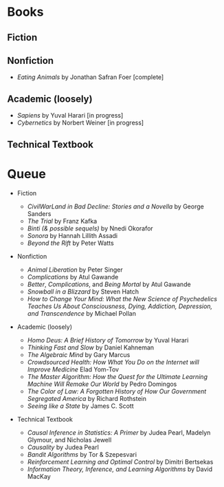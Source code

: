 # Books 

## Fiction

## Nonfiction
 * *Eating Animals* by Jonathan Safran Foer [complete]

## Academic (loosely)
  * *Sapiens* by Yuval Harari [in progress]
  * *Cybernetics* by Norbert Weiner [in progress]
 
## Technical Textbook


# Queue

  * Fiction 
    * *CivilWarLand in Bad Decline: Stories and a Novella* by George Sanders
    * *The Trial* by Franz Kafka
    * *Binti (& possible sequels)* by Nnedi Okorafor
    * *Sonora* by Hannah Lillith Assadi
    * *Beyond the Rift* by Peter Watts

  * Nonfiction
    * *Animal Liberation* by Peter Singer
    * *Complications* by Atul Gawande 
    * *Better*, *Complications*, and *Being Mortal* by Atul Gawande
    * *Snowball in a Blizzard* by Steven Hatch
    * *How to Change Your Mind: What the New Science of Psychedelics Teaches Us About Consciousness, Dying, Addiction, Depression, and Transcendence* by Michael Pollan

  * Academic (loosely)
    * *Homo Deus: A Brief History of Tomorrow* by Yuval Harari
    * *Thinking Fast and Slow* by Daniel Kahneman
    * *The Algebraic Mind* by Gary Marcus
    * *Crowdsourced Health: How What You Do on the Internet will Improve Medicine* Elad Yom-Tov
    * *The Master Algorithm: How the Quest for the Ultimate Learning Machine Will Remake Our World* by Pedro Domingos
    * *The Color of Law: A Forgotten History of How Our Government Segregated America* by Richard Rothstein
    * *Seeing like a State* by James C. Scott
  
  * Technical Textbook 
    * *Causal Inference in Statistics: A Primer* by Judea Pearl, Madelyn Glymour, and Nicholas Jewell
    * *Causality* by Judea Pearl
    * *Bandit Algorithms* by Tor & Szepesvari
    * *Reinforcement Learning and Optimal Control* by Dimitri Bertsekas
    * *Information Theory, Inference, and Learning Algorithms* by David MacKay


